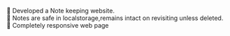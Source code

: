 🏅 Developed a Note keeping website.
<br>
🏅 Notes are safe in localstorage,remains intact on revisiting unless deleted.
<br>
🏅 Completely responsive web page
